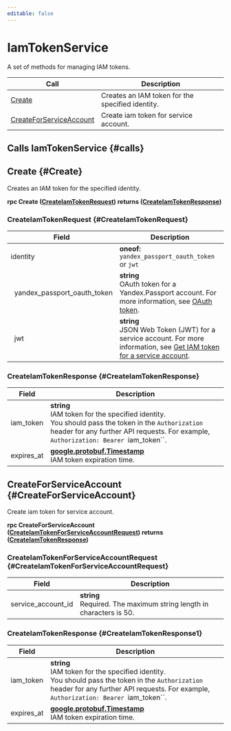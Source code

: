 ```yaml
---
editable: false
---
```


# IamTokenService

A set of methods for managing IAM tokens.

| Call | Description |
| --- | --- |
| [Create](#Create) | Creates an IAM token for the specified identity. |
| [CreateForServiceAccount](#CreateForServiceAccount) | Create iam token for service account. |

## Calls IamTokenService {#calls}

## Create {#Create}

Creates an IAM token for the specified identity.

**rpc Create ([CreateIamTokenRequest](#CreateIamTokenRequest)) returns ([CreateIamTokenResponse](#CreateIamTokenResponse))**

### CreateIamTokenRequest {#CreateIamTokenRequest}

Field | Description
--- | ---
identity | **oneof:** `yandex_passport_oauth_token` or `jwt`<br>
&nbsp;&nbsp;yandex_passport_oauth_token | **string**<br>OAuth token for a Yandex.Passport account. For more information, see [OAuth token](/docs/iam/concepts/authorization/oauth-token). 
&nbsp;&nbsp;jwt | **string**<br>JSON Web Token (JWT) for a service account. For more information, see [Get IAM token for a service account](/docs/iam/operations/iam-token/create-for-sa). 


### CreateIamTokenResponse {#CreateIamTokenResponse}

Field | Description
--- | ---
iam_token | **string**<br>IAM token for the specified identity. <br>You should pass the token in the `Authorization` header for any further API requests. For example, `Authorization: Bearer `iam_token``. 
expires_at | **[google.protobuf.Timestamp](https://developers.google.com/protocol-buffers/docs/reference/google.protobuf#timestamp)**<br>IAM token expiration time. 


## CreateForServiceAccount {#CreateForServiceAccount}

Create iam token for service account.

**rpc CreateForServiceAccount ([CreateIamTokenForServiceAccountRequest](#CreateIamTokenForServiceAccountRequest)) returns ([CreateIamTokenResponse](#CreateIamTokenResponse))**

### CreateIamTokenForServiceAccountRequest {#CreateIamTokenForServiceAccountRequest}

Field | Description
--- | ---
service_account_id | **string**<br>Required.  The maximum string length in characters is 50.


### CreateIamTokenResponse {#CreateIamTokenResponse1}

Field | Description
--- | ---
iam_token | **string**<br>IAM token for the specified identity. <br>You should pass the token in the `Authorization` header for any further API requests. For example, `Authorization: Bearer `iam_token``. 
expires_at | **[google.protobuf.Timestamp](https://developers.google.com/protocol-buffers/docs/reference/google.protobuf#timestamp)**<br>IAM token expiration time. 


